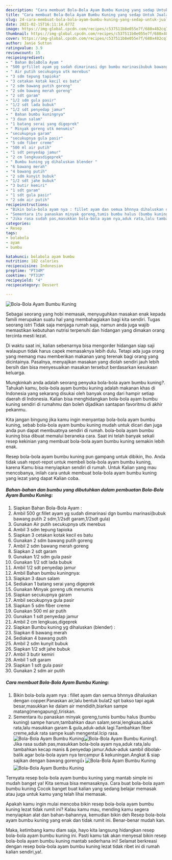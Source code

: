 ```yaml
---
description: "Cara membuat Bola-Bola Ayam Bumbu Kuning yang sedap Untuk Jualan"
title: "Cara membuat Bola-Bola Ayam Bumbu Kuning yang sedap Untuk Jualan"
slug: 24-cara-membuat-bola-bola-ayam-bumbu-kuning-yang-sedap-untuk-jualan
date: 2021-02-15T16:11:14.677Z
image: https://img-global.cpcdn.com/recipes/c537511b8e055e7f/680x482cq70/bola-bola-ayam-bumbu-kuning-foto-resep-utama.jpg
thumbnail: https://img-global.cpcdn.com/recipes/c537511b8e055e7f/680x482cq70/bola-bola-ayam-bumbu-kuning-foto-resep-utama.jpg
cover: https://img-global.cpcdn.com/recipes/c537511b8e055e7f/680x482cq70/bola-bola-ayam-bumbu-kuning-foto-resep-utama.jpg
author: Janie Sutton
ratingvalue: 3.9
reviewcount: 15
recipeingredient:
- " Bahan BolaBola Ayam "
- "500 grfillet ayam yg sudah dimarinasi dgn bumbu marinasibubuk bawang putih 2 sdm12sdt garam12sdt gula"
- " Air putih secukupnya utk merebus"
- "3 sdm tepung tapioka"
- "3 cetakan kotak kecil es batu"
- "2 sdm bawang putih goreng"
- "2 sdm bawang merah goreng"
- "2 sdt garam"
- "1/2 sdm gula pasir"
- "1/2 sdt lada bubuk"
- "1/2 sdt penyedap jamur"
- " Bahan bumbu kuningnya"
- "3 daun salam"
- "1 batang serai yang digeprek"
- " Minyak goreng utk menumis"
- "secukupnya garam"
- "secukupnya gula pasir"
- "5 sdm fiber creme"
- "500 ml air putih"
- "1 sdt penyedap jamur"
- "2 cm lengkuasdigeprek"
- " Bumbu kuning yg dihaluskan blender "
- "6 bawang merah"
- "4 bawang putih"
- "2 sdm kunyit bubuk"
- "1/2 sdt jahe bubuk"
- "3 butir kemiri"
- "1 sdt garam"
- "1 sdt gula pasir"
- "2 sdm air putih"
recipeinstructions:
- "Bikin bola-bola ayam nya : fillet ayam dan semua bhnnya dihaluskan dengan copper.Panaskan air,lalu bentuk bulat2 spt bakso tapi agak besar,masukkan ke dalam air mendidih,biarkan sampe matang(mengapung),tiriskan."
- "Sementara itu panaskan minyak goreng,tumis bumbu halus (bumbu kuning) sampe harum,tambahkan daun salam,serai,lengkuas,aduk rata,lalu masukkan garam &amp; gula,aduk-aduk lagi.Tambahkan fiber creme,aduk rata sampe kuah mengental.Icip rasa."
- "Jika rasa sudah pas,masukkan bola-bola ayam nya,aduk rata,lalu tambahkan kecap manis &amp; penyedap jamur.Aduk-aduk sambil dibolak-balik agar bola-bola ayam nya tercampur &amp; kekuningan.Angkat &amp; siap sajikan dengan bawang goreng👍"
categories:
- Resep
tags:
- bolabola
- ayam
- bumbu

katakunci: bolabola ayam bumbu 
nutrition: 182 calories
recipecuisine: Indonesian
preptime: "PT34M"
cooktime: "PT31M"
recipeyield: "4"
recipecategory: Dessert

---
```



![Bola-Bola Ayam Bumbu Kuning](https://img-global.cpcdn.com/recipes/c537511b8e055e7f/680x482cq70/bola-bola-ayam-bumbu-kuning-foto-resep-utama.jpg)

Sebagai seorang yang hobi memasak, menyuguhkan masakan enak kepada famili merupakan suatu hal yang membahagiakan bagi kita sendiri. Tugas seorang istri Tidak saja menjaga rumah saja, namun anda juga wajib memastikan kebutuhan nutrisi terpenuhi dan hidangan yang dimakan orang tercinta mesti lezat.

Di waktu  saat ini, kalian sebenarnya bisa mengorder hidangan siap saji walaupun tidak harus capek memasaknya lebih dulu. Tetapi ada juga orang yang memang mau memberikan makanan yang terenak bagi orang yang dicintainya. Pasalnya, menyajikan masakan yang diolah sendiri jauh lebih bersih dan bisa menyesuaikan masakan tersebut berdasarkan kesukaan keluarga. 



Mungkinkah anda adalah seorang penyuka bola-bola ayam bumbu kuning?. Tahukah kamu, bola-bola ayam bumbu kuning adalah makanan khas di Indonesia yang sekarang disukai oleh banyak orang dari hampir setiap daerah di Indonesia. Kalian bisa menghidangkan bola-bola ayam bumbu kuning sendiri di rumahmu dan boleh dijadikan santapan favoritmu di akhir pekanmu.

Kita jangan bingung jika kamu ingin menyantap bola-bola ayam bumbu kuning, sebab bola-bola ayam bumbu kuning mudah untuk dicari dan juga anda pun dapat membuatnya sendiri di rumah. bola-bola ayam bumbu kuning bisa dibuat memalui beraneka cara. Saat ini telah banyak sekali resep kekinian yang membuat bola-bola ayam bumbu kuning semakin lebih enak.

Resep bola-bola ayam bumbu kuning pun gampang untuk dibikin, lho. Anda tidak usah repot-repot untuk membeli bola-bola ayam bumbu kuning, karena Kamu bisa menyiapkan sendiri di rumah. Untuk Kalian yang mau mencobanya, inilah cara untuk membuat bola-bola ayam bumbu kuning yang lezat yang dapat Kalian coba.

<!--inarticleads1-->

##### Bahan-bahan dan bumbu yang dibutuhkan dalam pembuatan Bola-Bola Ayam Bumbu Kuning:

1. Siapkan  Bahan Bola-Bola Ayam :
1. Ambil 500 gr.fillet ayam yg sudah dimarinasi dgn bumbu marinasi(bubuk bawang putih 2 sdm,1/2sdt garam,1/2sdt gula)
1. Gunakan  Air putih secukupnya utk merebus
1. Ambil 3 sdm tepung tapioka
1. Siapkan 3 cetakan kotak kecil es batu
1. Gunakan 2 sdm bawang putih goreng
1. Ambil 2 sdm bawang merah goreng
1. Siapkan 2 sdt garam
1. Gunakan 1/2 sdm gula pasir
1. Gunakan 1/2 sdt lada bubuk
1. Ambil 1/2 sdt penyedap jamur
1. Ambil  Bahan bumbu kuningnya:
1. Siapkan 3 daun salam
1. Sediakan 1 batang serai yang digeprek
1. Gunakan  Minyak goreng utk menumis
1. Siapkan secukupnya garam
1. Ambil secukupnya gula pasir
1. Siapkan 5 sdm fiber creme
1. Gunakan 500 ml air putih
1. Gunakan 1 sdt penyedap jamur
1. Ambil 2 cm lengkuas,digeprek
1. Siapkan  Bumbu kuning yg dihaluskan (blender) :
1. Siapkan 6 bawang merah
1. Sediakan 4 bawang putih
1. Ambil 2 sdm kunyit bubuk
1. Siapkan 1/2 sdt jahe bubuk
1. Ambil 3 butir kemiri
1. Ambil 1 sdt garam
1. Siapkan 1 sdt gula pasir
1. Gunakan 2 sdm air putih




<!--inarticleads2-->

##### Cara membuat Bola-Bola Ayam Bumbu Kuning:

1. Bikin bola-bola ayam nya : fillet ayam dan semua bhnnya dihaluskan dengan copper.Panaskan air,lalu bentuk bulat2 spt bakso tapi agak besar,masukkan ke dalam air mendidih,biarkan sampe matang(mengapung),tiriskan.
1. Sementara itu panaskan minyak goreng,tumis bumbu halus (bumbu kuning) sampe harum,tambahkan daun salam,serai,lengkuas,aduk rata,lalu masukkan garam &amp; gula,aduk-aduk lagi.Tambahkan fiber creme,aduk rata sampe kuah mengental.Icip rasa.
<img src="//assets-global.cpcdn.com/assets/icons/button_play-2c75c40dde080a61004c1f40b05d8f140eaff45d7e9e6481dc71c63d2e7c4909.png" alt="Bola-Bola Ayam Bumbu Kuning"><img src="//assets-global.cpcdn.com/assets/icons/button_play-2c75c40dde080a61004c1f40b05d8f140eaff45d7e9e6481dc71c63d2e7c4909.png" alt="Bola-Bola Ayam Bumbu Kuning">1. Jika rasa sudah pas,masukkan bola-bola ayam nya,aduk rata,lalu tambahkan kecap manis &amp; penyedap jamur.Aduk-aduk sambil dibolak-balik agar bola-bola ayam nya tercampur &amp; kekuningan.Angkat &amp; siap sajikan dengan bawang goreng👍
<img src="//assets-global.cpcdn.com/assets/icons/button_play-2c75c40dde080a61004c1f40b05d8f140eaff45d7e9e6481dc71c63d2e7c4909.png" alt="Bola-Bola Ayam Bumbu Kuning"><img src="//assets-global.cpcdn.com/assets/icons/button_play-2c75c40dde080a61004c1f40b05d8f140eaff45d7e9e6481dc71c63d2e7c4909.png" alt="Bola-Bola Ayam Bumbu Kuning">



Ternyata resep bola-bola ayam bumbu kuning yang mantab simple ini mudah banget ya! Kita semua bisa memasaknya. Cara buat bola-bola ayam bumbu kuning Cocok banget buat kalian yang sedang belajar memasak atau juga untuk kamu yang telah lihai memasak.

Apakah kamu ingin mulai mencoba bikin resep bola-bola ayam bumbu kuning lezat tidak rumit ini? Kalau kamu mau, mending kamu segera menyiapkan alat dan bahan-bahannya, kemudian bikin deh Resep bola-bola ayam bumbu kuning yang enak dan tidak rumit ini. Benar-benar mudah kan. 

Maka, ketimbang kamu diam saja, hayo kita langsung hidangkan resep bola-bola ayam bumbu kuning ini. Pasti kamu tak akan menyesal bikin resep bola-bola ayam bumbu kuning mantab sederhana ini! Selamat berkreasi dengan resep bola-bola ayam bumbu kuning lezat tidak ribet ini di rumah kalian sendiri,ya!.

